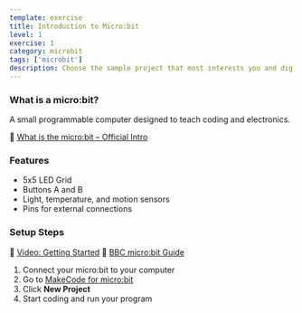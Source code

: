 ```yaml
---
template: exercise
title: Introduction to Micro:bit
level: 1
exercise: 1
category: microbit
tags: ['microbit']
description: Choose the sample project that most interests you and dig in!
---
```


### What is a micro:bit?

A small programmable computer designed to teach coding and electronics.

🔗 [What is the micro:bit – Official Intro](https://microbit.org/get-started/what-is-the-microbit/)

### Features

- 5x5 LED Grid
- Buttons A and B
- Light, temperature, and motion sensors
- Pins for external connections

### Setup Steps

🔗 [Video: Getting Started](https://youtu.be/7JNEF01WR4w)
🔗 [BBC micro:bit Guide](https://rpf.io/microbit-intro)

1. Connect your micro:bit to your computer
2. Go to [MakeCode for micro:bit](https://makecode.microbit.org/)
3. Click **New Project**
4. Start coding and run your program
